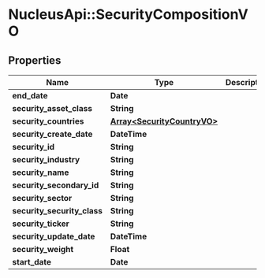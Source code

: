# NucleusApi::SecurityCompositionVO

## Properties
Name | Type | Description | Notes
------------ | ------------- | ------------- | -------------
**end_date** | **Date** |  | [optional] 
**security_asset_class** | **String** |  | [optional] 
**security_countries** | [**Array&lt;SecurityCountryVO&gt;**](SecurityCountryVO.md) |  | [optional] 
**security_create_date** | **DateTime** |  | [optional] 
**security_id** | **String** |  | [optional] 
**security_industry** | **String** |  | [optional] 
**security_name** | **String** |  | [optional] 
**security_secondary_id** | **String** |  | [optional] 
**security_sector** | **String** |  | [optional] 
**security_security_class** | **String** |  | [optional] 
**security_ticker** | **String** |  | [optional] 
**security_update_date** | **DateTime** |  | [optional] 
**security_weight** | **Float** |  | [optional] 
**start_date** | **Date** |  | [optional] 


